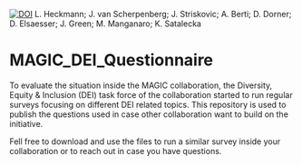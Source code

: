 [![DOI](https://zenodo.org/badge/DOI/10.5281/zenodo.7906821.svg)](https://doi.org/10.5281/zenodo.7906821)
 L. Heckmann; J. van Scherpenberg; J. Striskovic; A. Berti; D. Dorner; D. Elsaesser; J. Green; M. Manganaro; K. Satalecka 
 
# MAGIC_DEI_Questionnaire
To evaluate the situation inside the MAGIC collaboration, the Diversity, Equity &amp; Inclusion (DEI) task force of the collaboration started to run regular surveys  focusing on different DEI related topics. This repository is used to publish the questions used in case other collaboration want to build on the initiative.
 
 Fell free to download and use the files to run a similar survey inside your collaboration or to reach out in case you have questions.

